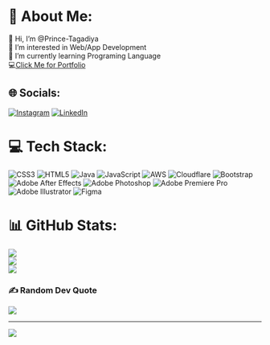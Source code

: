 <!-- - 👋 Hi, I’m @Prince-Tagadiya
- 👀 I’m interested in Web/App Development
- 🌱 I’m currently learning Programing Language
- 💞️ I’m looking to collaborate on ...
- 📫 How to reach me ...-->    


<!--- 
Prince-Tagadiya/Prince-Tagadiya is a ✨ special ✨ repository because its `README.md` (this file) appears on your GitHub profile.
You can click the Preview link to take a look at your changes.
---> 
# 💫 About Me:
👋 Hi, I’m @Prince-Tagadiya<br>👀 I’m interested in Web/App Development<br>🌱 I’m currently learning Programing Language<br>
💻[Click Me for Portfolio](https://prince-tagadiya.github.io/Prince-Portfolio/)<br>  

## 🌐 Socials:
[![Instagram](https://img.shields.io/badge/Instagram-%23E4405F.svg?logo=Instagram&logoColor=white)](https://instagram.com/__.prince._.28) [![LinkedIn](https://img.shields.io/badge/LinkedIn-%230077B5.svg?logo=linkedin&logoColor=white)](https://linkedin.com/in/prince-tagadiya) 

# 💻 Tech Stack:
![CSS3](https://img.shields.io/badge/css3-%231572B6.svg?style=plastic&logo=css3&logoColor=white) ![HTML5](https://img.shields.io/badge/html5-%23E34F26.svg?style=plastic&logo=html5&logoColor=white) ![Java](https://img.shields.io/badge/java-%23ED8B00.svg?style=plastic&logo=java&logoColor=white) ![JavaScript](https://img.shields.io/badge/javascript-%23323330.svg?style=plastic&logo=javascript&logoColor=%23F7DF1E) ![AWS](https://img.shields.io/badge/AWS-%23FF9900.svg?style=plastic&logo=amazon-aws&logoColor=white) ![Cloudflare](https://img.shields.io/badge/Cloudflare-F38020?style=plastic&logo=Cloudflare&logoColor=white) ![Bootstrap](https://img.shields.io/badge/bootstrap-%23563D7C.svg?style=plastic&logo=bootstrap&logoColor=white) ![Adobe After Effects](https://img.shields.io/badge/Adobe%20After%20Effects-9999FF.svg?style=plastic&logo=Adobe%20After%20Effects&logoColor=white) ![Adobe Photoshop](https://img.shields.io/badge/adobephotoshop-%2331A8FF.svg?style=plastic&logo=adobephotoshop&logoColor=white) ![Adobe Premiere Pro](https://img.shields.io/badge/Adobe%20Premiere%20Pro-9999FF.svg?style=plastic&logo=Adobe%20Premiere%20Pro&logoColor=white) ![Adobe Illustrator](https://img.shields.io/badge/adobeillustrator-%23FF9A00.svg?style=plastic&logo=adobeillustrator&logoColor=white) 	![Figma](https://img.shields.io/badge/figma-%23F24E1E.svg?style=plastic&logo=figma&logoColor=white)
# 📊 GitHub Stats:
![](https://github-readme-stats.vercel.app/api?username=Prince-Tagadiya&theme=dark&hide_border=true&include_all_commits=true&count_private=false)<br/>
![](https://github-readme-streak-stats.herokuapp.com/?user=Prince-Tagadiya&theme=dark&hide_border=true)<br/>
![](https://github-readme-stats.vercel.app/api/top-langs/?username=Prince-Tagadiya&theme=dark&hide_border=true&include_all_commits=true&count_private=false&layout=compact)

### ✍️ Random Dev Quote
![](https://quotes-github-readme.vercel.app/api?type=horizontal&theme=radical)

<!--### 🔝 Top Contributed Repo
![](https://github-contributor-stats.vercel.app/api?username=Prince-Tagadiya&limit=5&theme=dark&combine_all_yearly_contributions=true)--> 


---
[![](https://visitcount.itsvg.in/api?id=Prince-Tagadiya&icon=0&color=0)](https://visitcount.itsvg.in)

 
